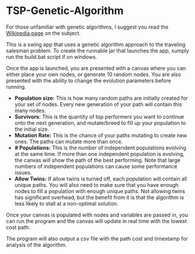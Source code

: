 # TSP-Genetic-Algorithm
For those unfamiliar with genetic algorithms, I suggest you read the [Wikipedia page](https://en.wikipedia.org/wiki/Genetic_algorithm) on the subject.

This is a swing app that uses a genetic algorithm approach to the traveling salesman problem.
To create the runnable jar that launches the app, sumply run the build.bat script if on windows.

Once the app is launched, you are presented with a canvas where you can either place your own nodes, or generate 10 random nodes. 
You are also presented with the ability to change the evolution parameters before running.

* **Population size:** This is how many random paths are initially created for your set of nodes. Every new generation of your path will contain this many nodes.
* **Survivors:** This is the quantity of top performers you want to continue onto the next generation, and mutate/breed to fill up your population to the initial size.
* **Mutation Rate:** This is the chance of your paths mutating to create new ones. The paths can mutate more than once.
* **# Populations:** This is the number of independent populations evolving at the same time. If more than one independent population is evolving, the canvas will show the path of the best performing. Note that large numbers of independent populations can cause some performance issues.
*  **Allow Twins:** If allow twins is turned off, each population will contain all unique paths. You will also need to make sure that you have enough nodes to fill a population with enough unique paths. Not allowing twins has significant overhead, but the benefit from it is that the algorithm is less likely to stall at a non-optimal solution. 

Once your canvas is populated with nodes and variables are passed in, you can run the program and the canvas will update in real time with the lowest cost path. 

The program will also output a csv file with the path cost and timestamp for analysis of the algorithm.
